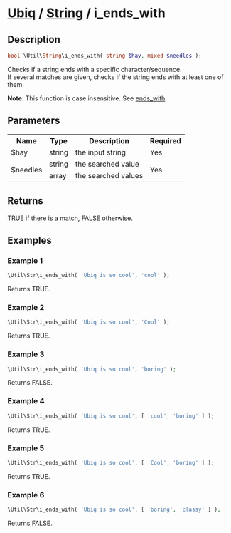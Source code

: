 [Ubiq](../index.md) / [String](../index.md#string) / i_ends_with
======


Description
-------- 

```php
bool \Util\String\i_ends_with( string $hay, mixed $needles );
```

Checks if a string ends with a specific character/sequence. <br>
If several matches are given, checks if the string ends with at least one of them.

**Note**: This function is case insensitive. See [ends_with](./ends_with.md).



Parameters
--------

<table>
	<tr>
		<th>Name</th>
		<th>Type</th>
		<th>Description</th>
		<th>Required</th>
	</tr>
	<tr>
		<td>$hay</td>
		<td>string</td>
		<td>the input string</td>
		<td>Yes</td>
	</tr>
	<tr>
		<td rowspan="2">$needles</td>
		<td>string</td>
		<td>the searched value</td>
		<td rowspan="2">Yes</td>
	</tr>
	<tr>
		<td>array</td>
		<td>the searched values</td>
	</tr>
</table>



Returns
--------

TRUE if there is a match, FALSE otherwise.



Examples
--------

### Example 1

```php
\Util\Str\i_ends_with( 'Ubiq is so cool', 'cool' );
```
Returns TRUE.

### Example 2

```php
\Util\Str\i_ends_with( 'Ubiq is so cool', 'Cool' );
```
Returns TRUE.

### Example 3

```php
\Util\Str\i_ends_with( 'Ubiq is so cool', 'boring' );
```
Returns FALSE.

### Example 4

```php
\Util\Str\i_ends_with( 'Ubiq is so cool', [ 'cool', 'boring' ] );
```
Returns TRUE.

### Example 5

```php
\Util\Str\i_ends_with( 'Ubiq is so cool', [ 'Cool', 'boring' ] );
```
Returns TRUE.

### Example 6

```php
\Util\Str\i_ends_with( 'Ubiq is so cool', [ 'boring', 'classy' ] );
```
Returns FALSE.
